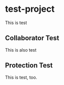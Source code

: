 # test-project
This is test
## Collaborator Test
This is also test
## Protection Test
This is test, too.
